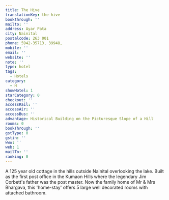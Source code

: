 ```yaml
---
title: The Hive
translationKey: the-hive
bookthrough: ''
mailto: ''
address: Ayar Pata
city: Nainital
postalcode: 263 001
phone: 5942-35713, 39948,
mobile: ''
email: ''
website: ''
note: ''
type: hotel
tags:
  - Hotels
category:
  - H
showHotel: 1
starCategory: 0
checkout: ''
accessRail: ''
accessAir: ''
accessBus: ''
advantage: Historical Building on the Picturesque Slope of a Hill
rooms: 0
bookThrough: ''
gstType: 0
gstin: ''
www: ''
web: 1
mailTo: ''
ranking: 0
---
```







A 125 year old cottage in the hills outside Nainital overlooking the lake. Built as the first post office in the Kumaon Hills where the legendary Jim Corbett's father was the post master. Now the family home of Mr & Mrs Bhargava, this 'home-stay' offers 5 large well decorated rooms with attached bathroom.